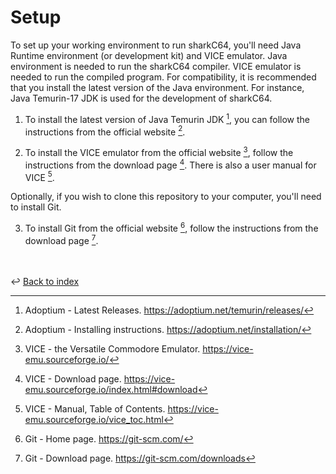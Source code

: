 # Setup

To set up your working environment to run sharkC64, you'll need Java Runtime
environment (or development kit) and VICE emulator.
Java environment is needed to run the sharkC64 compiler.
VICE emulator is needed to run the compiled program.
For compatibility, it is recommended that you install the latest version
of the Java environment. For instance, Java Temurin-17 JDK is used for the development of
sharkC64. 


1. To install the latest version of Java Temurin JDK [^1], 
   you can follow the instructions from the official website [^2].

2. To install the VICE emulator from the official website [^3], 
   follow the instructions from the download page [^4]. 
   There is also a user manual for VICE [^5]. 

Optionally, if you wish to clone this repository to your computer, you'll need to install Git.

3. To install Git from the official website [^6],
   follow the instructions from the download page [^7].

<br /><br />
:leftwards_arrow_with_hook: [Back to index](../index.md)



[^1]: Adoptium - Latest Releases. https://adoptium.net/temurin/releases/ 

[^2]: Adoptium - Installing instructions. https://adoptium.net/installation/ 

[^3]: VICE - the Versatile Commodore Emulator. https://vice-emu.sourceforge.io/ 

[^4]: VICE - Download page. https://vice-emu.sourceforge.io/index.html#download

[^5]: VICE - Manual, Table of Contents. https://vice-emu.sourceforge.io/vice_toc.html

[^6]: Git - Home page. https://git-scm.com/

[^7]: Git - Download page. https://git-scm.com/downloads
